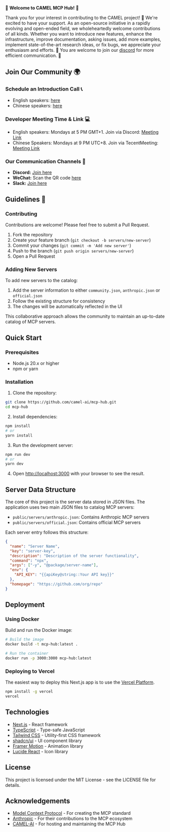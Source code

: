 🐫 **Welcome to CAMEL MCP Hub!** 🐫

Thank you for your interest in contributing to the CAMEL project! 🎉 We're excited to have your support. As an open-source initiative in a rapidly evolving and open-ended field, we wholeheartedly welcome contributions of all kinds. Whether you want to introduce new features, enhance the infrastructure, improve documentation, asking issues, add more examples, implement state-of-the-art research ideas, or fix bugs, we appreciate your enthusiasm and efforts. 🙌  You are welcome to join our [discord](https://discord.camel-ai.org/) for more efficient communication. 💬

## Join Our Community 🌍

### Schedule an Introduction Call 📞 
- English speakers: [here](https://cal.com/wendong-fan-5yu7x5/30min)
- Chinese speakers: [here](https://cal.com/wendong-fan-5yu7x5/30min)

### Developer Meeting Time & Link 💻
- English speakers: Mondays at 5 PM GMT+1. Join via Discord: [Meeting Link](https://discord.gg/FFe4nB8MJj?event=1313319275708289034)
- Chinese Speakers: Mondays at 9 PM UTC+8. Join via TecentMeeting: [Meeting Link](https://meeting.tencent.com/dm/057wap1eeCSY)

### Our Communication Channels 💬
- **Discord:** [Join here](https://discord.camel-ai.org/)
- **WeChat:** Scan the QR code [here](https://ghli.org/camel/wechat.png)
- **Slack:** [Join here](https://join.slack.com/t/camel-ai/shared_invite/zt-2g7xc41gy-_7rcrNNAArIP6sLQqldkqQ)

## Guidelines 📝
### Contributing

Contributions are welcome! Please feel free to submit a Pull Request.

1. Fork the repository
2. Create your feature branch (`git checkout -b servers/new-server`)
3. Commit your changes (`git commit -m 'Add new server'`)
4. Push to the branch (`git push origin servers/new-server`)
5. Open a Pull Request

### Adding New Servers

To add new servers to the catalog:

1. Add the server information to either `community.json`, `anthropic.json` or `official.json`
2. Follow the existing structure for consistency
3. The changes will be automatically reflected in the UI

This collaborative approach allows the community to maintain an up-to-date catalog of MCP servers.

## Quick Start

### Prerequisites

- Node.js 20.x or higher
- npm or yarn

### Installation

1. Clone the repository:

```bash
git clone https://github.com/camel-ai/mcp-hub.git
cd mcp-hub
```

2. Install dependencies:

```bash
npm install
# or
yarn install
```

3. Run the development server:

```bash
npm run dev
# or
yarn dev
```

4. Open [http://localhost:3000](http://localhost:3000) with your browser to see the result.

## Server Data Structure

The core of this project is the server data stored in JSON files. The application uses two main JSON files to catalog MCP servers:

- `public/servers/anthropic.json`: Contains Anthropic MCP servers
- `public/servers/official.json`: Contains official MCP servers

Each server entry follows this structure:

```json
{
  "name": "Server Name",
  "key": "server-key",
  "description": "Description of the server functionality",
  "command": "npx",
  "args": ["-y", "@package/server-name"],
  "env": {
    "API_KEY": "{{apiKey@string::Your API key}}"
  },
  "homepage": "https://github.com/org/repo"
}
```

## Deployment

### Using Docker

Build and run the Docker image:

```bash
# Build the image
docker build -t mcp-hub:latest .

# Run the container
docker run -p 3000:3000 mcp-hub:latest
```

### Deploying to Vercel

The easiest way to deploy this Next.js app is to use the [Vercel Platform](https://vercel.com/new?utm_medium=default-template&filter=next.js&utm_source=create-next-app&utm_campaign=create-next-app-readme).

```bash
npm install -g vercel
vercel
```

## Technologies

- [Next.js](https://nextjs.org/) - React framework
- [TypeScript](https://www.typescriptlang.org/) - Type-safe JavaScript
- [Tailwind CSS](https://tailwindcss.com/) - Utility-first CSS framework
- [shadcn/ui](https://ui.shadcn.com/) - UI component library
- [Framer Motion](https://www.framer.com/motion/) - Animation library
- [Lucide React](https://lucide.dev/) - Icon library

## License

This project is licensed under the MIT License - see the LICENSE file for details.

## Acknowledgements

- [Model Context Protocol](https://github.com/modelcontextprotocol) - For creating the MCP standard
- [Anthropic](https://www.anthropic.com/) - For their contributions to the MCP ecosystem
- [CAMEL-AI](https://camel-ai.org/) - For hosting and maintaining the MCP Hub
